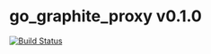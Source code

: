 # go_graphite_proxy v0.1.0
[![Build Status](https://travis-ci.org/QuentinDeSoete/go_graphite_proxy.svg?branch=master)](https://travis-ci.org/QuentinDeSoete/go_graphite_proxy)
